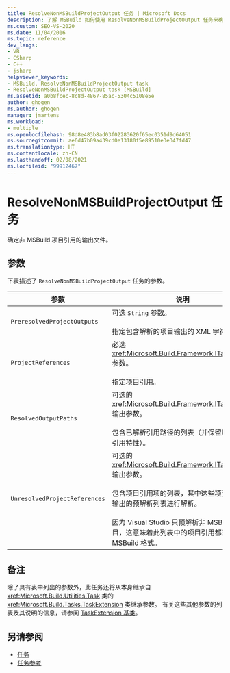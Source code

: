 ```yaml
---
title: ResolveNonMSBuildProjectOutput 任务 | Microsoft Docs
description: 了解 MSBuild 如何使用 ResolveNonMSBuildProjectOutput 任务来确定非 MSBuild 项目引用的输出文件。
ms.custom: SEO-VS-2020
ms.date: 11/04/2016
ms.topic: reference
dev_langs:
- VB
- CSharp
- C++
- jsharp
helpviewer_keywords:
- MSBuild, ResolveNonMSBuildProjectOutput task
- ResolveNonMSBuildProjectOutput task [MSBuild]
ms.assetid: a0b8fcec-8c8d-4867-85ac-5304c5108e5e
author: ghogen
ms.author: ghogen
manager: jmartens
ms.workload:
- multiple
ms.openlocfilehash: 98d8e483b8ad03f02283620f65ec0351d9d64051
ms.sourcegitcommit: ae6d47b09a439cd0e13180f5e89510e3e347fd47
ms.translationtype: HT
ms.contentlocale: zh-CN
ms.lasthandoff: 02/08/2021
ms.locfileid: "99912467"
---
```

# <a name="resolvenonmsbuildprojectoutput-task"></a>ResolveNonMSBuildProjectOutput 任务

确定非 MSBuild 项目引用的输出文件。

## <a name="parameters"></a>参数

 下表描述了 `ResolveNonMSBuildProjectOutput` 任务的参数。

|参数|说明|
|---------------|-----------------|
|`PreresolvedProjectOutputs`|可选 `String` 参数。<br /><br /> 指定包含解析的项目输出的 XML 字符串。|
|`ProjectReferences`|必选 <xref:Microsoft.Build.Framework.ITaskItem>`[]` 参数。<br /><br /> 指定项目引用。|
|`ResolvedOutputPaths`|可选的 <xref:Microsoft.Build.Framework.ITaskItem>`[]` 输出参数。<br /><br /> 包含已解析引用路径的列表（并保留原始项目引用特性）。|
|`UnresolvedProjectReferences`|可选的 <xref:Microsoft.Build.Framework.ITaskItem>`[]` 输出参数。<br /><br /> 包含项目引用项的列表，其中这些项无法使用输出的预解析列表进行解析。<br /><br /> 因为 Visual Studio 只预解析非 MSBuild 项目，这意味着此列表中的项目引用都采用 MSBuild 格式。|

## <a name="remarks"></a>备注

 除了具有表中列出的参数外，此任务还将从本身继承自 <xref:Microsoft.Build.Utilities.Task> 类的 <xref:Microsoft.Build.Tasks.TaskExtension> 类继承参数。 有关这些其他参数的列表及其说明的信息，请参阅 [TaskExtension 基类](../msbuild/taskextension-base-class.md)。

## <a name="see-also"></a>另请参阅

- [任务](../msbuild/msbuild-tasks.md)
- [任务参考](../msbuild/msbuild-task-reference.md)